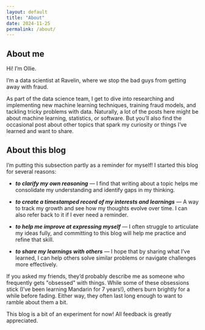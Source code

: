 ```yaml
---
layout: default
title: "About"
date: 2024-11-25
permalink: /about/
---
```


## About me

Hi! I’m Ollie.

I’m a data scientist at Ravelin, where we stop the bad guys from getting away with fraud.

As part of the data science team, I get to dive into researching and implementing new machine learning techniques, training fraud models, and tackling tricky problems with data. Naturally, a lot of the posts here might be about machine learning, statistics, or software. But you’ll also find the occasional post about other topics that spark my curiosity or things I’ve learned and want to share.

## About this blog

I’m putting this subsection partly as a reminder for myself! I started this blog for several reasons:

- **_to clarify my own reasoning_** — I find that writing about a topic helps me consolidate my understanding and identify gaps in my thinking.

- _**to create a timestamped record of my interests and learnings**_ — A way to track my growth and see how my thoughts evolve over time. I can also refer back to it if I ever need a reminder.

- **_to help me improve at expressing myself_** — I often struggle to articulate my ideas fully, and committing to this blog will help me practice and refine that skill.

- **_to share my learnings with others_** — I hope that by sharing what I’ve learned, I can help others solve similar problems or navigate challenges more effectively.

If you asked my friends, they’d probably describe me as someone who frequently gets "obsessed" with things. While some of these obsessions stick (I’ve been learning Mandarin for 7 years!), others burn brightly for a while before fading. Either way, they often last long enough to want to ramble about them a bit.

This blog is a bit of an experiment for now! All feedback is greatly appreciated.

